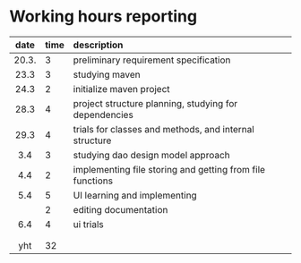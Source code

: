 # Working hours reporting

|  date | time | description  |
| :----:|:-----| :-----|
| 20.3. |  3   | preliminary requirement specification  |
| 23.3  |  3   | studying maven |
| 24.3  |  2   | initialize maven project |
| 28.3  |  4   | project structure planning, studying for dependencies |
| 29.3  |  4   | trials for classes and methods, and internal structure |
|  3.4  |  3   | studying dao design model approach |
|  4.4  |  2   | implementing file storing and getting from file functions |
|  5.4  |  5   | UI learning and implementing |
|       |  2   | editing documentation |
|  6.4  |  4   | ui trials |
|       |      |  |
|       |      |  |
| yht   |  32  |  | 
